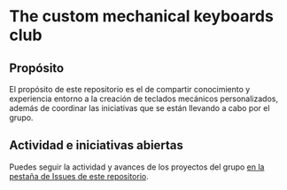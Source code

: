 # The custom mechanical keyboards club

## Propósito

El propósito de este repositorio es el de compartir conocimiento y experiencia entorno a la creación de teclados mecánicos personalizados, además de coordinar las iniciativas que se están llevando a cabo por el grupo.

## Actividad e iniciativas abiertas

Puedes seguir la actividad y avances de los proyectos del grupo [en la pestaña de Issues de este repositorio](https://github.com/ElComite/custom-mechanical-keyboards/issues).



